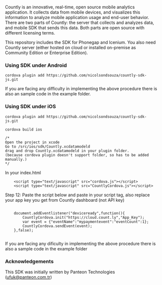 Countly is an innovative, real-time, open source mobile analytics application. It collects data from mobile devices, and visualizes this information to analyze mobile application usage and end-user behavior. There are two parts of Countly: the server that collects and analyzes data, and mobile SDK that sends this data. Both parts are open source with different licensing terms.

This repository includes the SDK for Phonegap and Icenium. You also need Countly server (either hosted on cloud or installed on-premise as Community Edition or Enterprise Edition).

### Using SDK under Android

```
cordova plugin add https://github.com/nicolsondsouza/countly-sdk-js.git
```



If you are facing any difficulty in implementing the above procedure there is also an sample code in the example folder.

### Using SDK under iOS


```
cordova plugin add https://github.com/nicolsondsouza/countly-sdk-js.git

cordova build ios

/*
Open the project in xcode
Go to /src/ios/sdk/Countly.xcdatamodeld 
drag and drop Countly.xcdatamodeld in your plugin folder.
(because cordova plugin doesn't support folder, so has to be added manually.)
*/
```



In your index.html

```
    <script type="text/javascript" src="cordova.js"></script>
    <script type="text/javascript" src="CountlyCordova.js"></script>
```

Step 12: Paste the script below and paste in your script tag, also replace your app key you get from Countly dashboard (not API key)


```

    document.addEventlistener("deviceready",function(){
        CountlyCordova.init("https://cloud.count.ly","App_Key");
        var event = {"eventName":"mypaymentevent":"eventCount":1};
        CountlyCordova.sendEvent(event);
    },false);
    
```

If you are facing any dificulty in implementing the above procedure there is also a sample code in the example folder


### Acknowledgements 

This SDK was initially written by Panteon Technologies (ufuk@panteon.com.tr)
